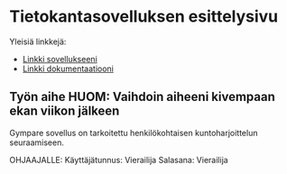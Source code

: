 # Tietokantasovelluksen esittelysivu

Yleisiä linkkejä:

* [Linkki sovellukseeni](http://eamiller.users.cs.helsinki.fi/gympare/)
* [Linkki dokumentaatiooni](https://github.com/evanarkko/Gympare/blob/master/doc/Dokumentaatio.pdf)

## Työn aihe HUOM: Vaihdoin aiheeni kivempaan ekan viikon jälkeen

Gympare sovellus on tarkoitettu henkilökohtaisen kuntoharjoittelun seuraamiseen.

OHJAAJALLE:
Käyttäjätunnus: Vierailija
Salasana: Vierailija

